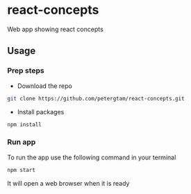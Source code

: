 # react-concepts

Web app showing react concepts

## Usage

### Prep steps

- Download the repo

```bash
git clone https://github.com/petergtam/react-concepts.git
```

- Install packages

```bash
npm install
```

### Run app

To run the app use the following command in your terminal

```bash
npm start
```

It will open a web browser when it is ready

